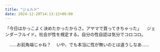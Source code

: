 ```yaml
---
title: "ジェルド"
date: 2024-12-20T14:13:12+09:00
---
```

「今日はかっこよく決めたかったからさ。アヤマで買ってきちゃった」
　ジェンダーフルイド。社会が性を規定する。自分の性自認は気分でコロコロ。
　


　……お前角端じゃね？
　いや、でも本当に性が無いのとは違うしなあ……
